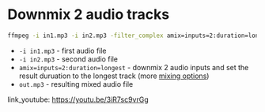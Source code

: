 # Downmix 2 audio tracks

```bash
ffmpeg -i in1.mp3 -i in2.mp3 -filter_complex amix=inputs=2:duration=longest out.mp3
```

- `-i in1.mp3` - first audio file
- `-i in2.mp3` - second audio file
- `amix=inputs=2:duration=longest` - downmix 2 audio inputs and set the result duruation to the longest track (more [mixing options](https://trac.ffmpeg.org/wiki/AudioChannelManipulation))
- `out.mp3` - resulting mixed audio file


link_youtube: https://youtu.be/3iR7sc9vrGg
